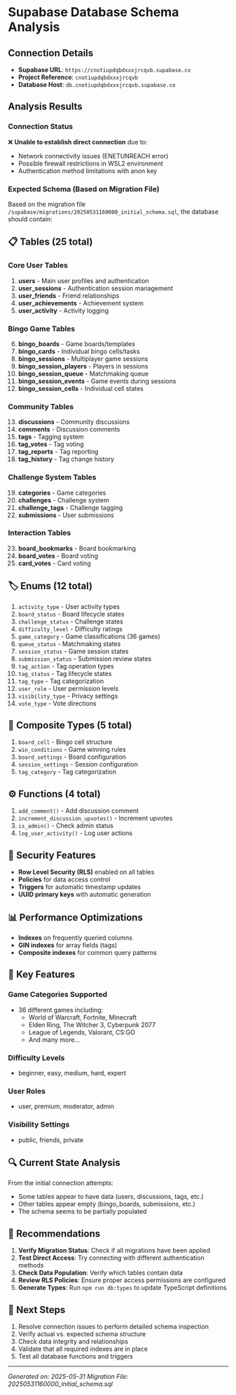 # Supabase Database Schema Analysis

## Connection Details

- **Supabase URL**: `https://cnotiupdqbdxxxjrcqvb.supabase.co`
- **Project Reference**: `cnotiupdqbdxxxjrcqvb`
- **Database Host**: `db.cnotiupdqbdxxxjrcqvb.supabase.co`

## Analysis Results

### Connection Status

❌ **Unable to establish direct connection** due to:

- Network connectivity issues (ENETUNREACH error)
- Possible firewall restrictions in WSL2 environment
- Authentication method limitations with anon key

### Expected Schema (Based on Migration File)

Based on the migration file `/supabase/migrations/20250531160000_initial_schema.sql`, the database should contain:

## 📋 Tables (25 total)

### Core User Tables

1. **users** - Main user profiles and authentication
2. **user_sessions** - Authentication session management
3. **user_friends** - Friend relationships
4. **user_achievements** - Achievement system
5. **user_activity** - Activity logging

### Bingo Game Tables

6. **bingo_boards** - Game boards/templates
7. **bingo_cards** - Individual bingo cells/tasks
8. **bingo_sessions** - Multiplayer game sessions
9. **bingo_session_players** - Players in sessions
10. **bingo_session_queue** - Matchmaking queue
11. **bingo_session_events** - Game events during sessions
12. **bingo_session_cells** - Individual cell states

### Community Tables

13. **discussions** - Community discussions
14. **comments** - Discussion comments
15. **tags** - Tagging system
16. **tag_votes** - Tag voting
17. **tag_reports** - Tag reporting
18. **tag_history** - Tag change history

### Challenge System Tables

19. **categories** - Game categories
20. **challenges** - Challenge system
21. **challenge_tags** - Challenge tagging
22. **submissions** - User submissions

### Interaction Tables

23. **board_bookmarks** - Board bookmarking
24. **board_votes** - Board voting
25. **card_votes** - Card voting

## 🏷️ Enums (12 total)

1. `activity_type` - User activity types
2. `board_status` - Board lifecycle states
3. `challenge_status` - Challenge states
4. `difficulty_level` - Difficulty ratings
5. `game_category` - Game classifications (36 games)
6. `queue_status` - Matchmaking states
7. `session_status` - Game session states
8. `submission_status` - Submission review states
9. `tag_action` - Tag operation types
10. `tag_status` - Tag lifecycle states
11. `tag_type` - Tag categorization
12. `user_role` - User permission levels
13. `visibility_type` - Privacy settings
14. `vote_type` - Vote directions

## 🔧 Composite Types (5 total)

1. `board_cell` - Bingo cell structure
2. `win_conditions` - Game winning rules
3. `board_settings` - Board configuration
4. `session_settings` - Session configuration
5. `tag_category` - Tag categorization

## ⚙️ Functions (4 total)

1. `add_comment()` - Add discussion comment
2. `increment_discussion_upvotes()` - Increment upvotes
3. `is_admin()` - Check admin status
4. `log_user_activity()` - Log user actions

## 🔐 Security Features

- **Row Level Security (RLS)** enabled on all tables
- **Policies** for data access control
- **Triggers** for automatic timestamp updates
- **UUID primary keys** with automatic generation

## 📊 Performance Optimizations

- **Indexes** on frequently queried columns
- **GIN indexes** for array fields (tags)
- **Composite indexes** for common query patterns

## 🎯 Key Features

### Game Categories Supported

- 36 different games including:
  - World of Warcraft, Fortnite, Minecraft
  - Elden Ring, The Witcher 3, Cyberpunk 2077
  - League of Legends, Valorant, CS:GO
  - And many more...

### Difficulty Levels

- beginner, easy, medium, hard, expert

### User Roles

- user, premium, moderator, admin

### Visibility Settings

- public, friends, private

## 🔍 Current State Analysis

From the initial connection attempts:

- Some tables appear to have data (users, discussions, tags, etc.)
- Other tables appear empty (bingo_boards, submissions, etc.)
- The schema seems to be partially populated

## 📝 Recommendations

1. **Verify Migration Status**: Check if all migrations have been applied
2. **Test Direct Access**: Try connecting with different authentication methods
3. **Check Data Population**: Verify which tables contain data
4. **Review RLS Policies**: Ensure proper access permissions are configured
5. **Generate Types**: Run `npm run db:types` to update TypeScript definitions

## 🚧 Next Steps

1. Resolve connection issues to perform detailed schema inspection
2. Verify actual vs. expected schema structure
3. Check data integrity and relationships
4. Validate that all required indexes are in place
5. Test all database functions and triggers

---

_Generated on: 2025-05-31_
_Migration File: 20250531160000_initial_schema.sql_
